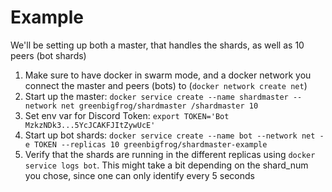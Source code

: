 # Example
We'll be setting up both a master, that handles the shards, as well as 10 peers (bot shards)

1. Make sure to have docker in swarm mode, and a docker network you connect the master and peers (bots) to (`docker network create net`)
2. Start up the master: `docker service create --name shardmaster --network net greenbigfrog/shardmaster /shardmaster 10`
3. Set env var for Discord Token: `export TOKEN='Bot MzkzNDk3...5YcJCAKFJItZywUcE'`
4. Start up bot shards: `docker service create --name bot --network net -e TOKEN --replicas 10 greenbigfrog/shardmaster-example`
5. Verify that the shards are running in the different replicas using `docker service logs bot`. This might take a bit depending on the shard_num you chose, since one can only identify every 5 seconds